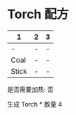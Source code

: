 # Torch 配方

|1|2|3|
|----|-----|-----|
|-|-|-|
|Coal|-|-|
|Stick|-|-|

是否需要加热: 否

生成 Torch \* 数量 4

